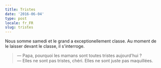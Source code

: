 ```yaml
---
title: Tristes
date: '2016-06-04'
type: post
locale: fr_FR
slug: tristes
---
```


Nous somme samedi et le grand a exceptionellement classe. Au moment de le laisser devant le classe, il s'interroge.

<!-- more -->

> — Papa, pourquoi les mamans sont toutes tristes aujourd'hui ?  
> — Elles ne sont pas tristes, chéri. Elles ne sont juste pas maquillées.
